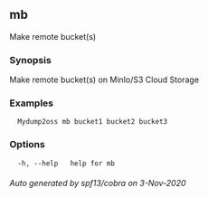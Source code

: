## mb

Make remote bucket(s)

### Synopsis

Make remote bucket(s) on MinIo/S3 Cloud Storage

### Examples

```
  Mydump2oss mb bucket1 bucket2 bucket3
```

### Options

```
  -h, --help   help for mb
```

###### Auto generated by spf13/cobra on 3-Nov-2020
